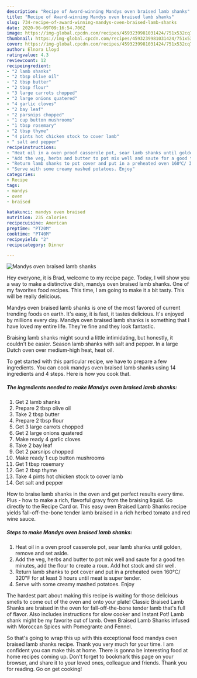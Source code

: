 ```yaml
---
description: "Recipe of Award-winning Mandys oven braised lamb shanks"
title: "Recipe of Award-winning Mandys oven braised lamb shanks"
slug: 734-recipe-of-award-winning-mandys-oven-braised-lamb-shanks
date: 2020-06-09T09:16:54.706Z
image: https://img-global.cpcdn.com/recipes/4593239981031424/751x532cq70/mandys-oven-braised-lamb-shanks-recipe-main-photo.jpg
thumbnail: https://img-global.cpcdn.com/recipes/4593239981031424/751x532cq70/mandys-oven-braised-lamb-shanks-recipe-main-photo.jpg
cover: https://img-global.cpcdn.com/recipes/4593239981031424/751x532cq70/mandys-oven-braised-lamb-shanks-recipe-main-photo.jpg
author: Elnora Lloyd
ratingvalue: 4.3
reviewcount: 12
recipeingredient:
- "2 lamb shanks"
- "2 tbsp olive oil"
- "2 tbsp butter"
- "2 tbsp flour"
- "3 large carrots chopped"
- "2 large onions quatered"
- "4 garlic cloves"
- "2 bay leaf"
- "2 parsnips chopped"
- "1 cup button mushrooms"
- "1 tbsp rosemary"
- "2 tbsp thyme"
- "4 pints hot chicken stock to cover lamb"
- " salt and pepper"
recipeinstructions:
- "Heat oil in a oven proof casserole pot, sear lamb shanks until golden, remove and set aside."
- "Add the veg, herbs and butter to pot mix well and saute for a good ten minutes, add the flour to create a roux. Add hot stock and stir well."
- "Return lamb shanks to pot cover and put in a preheated oven 160℃/ 320℉ for at least 3 hours until meat is super tender."
- "Serve with some creamy mashed potatoes. Enjoy"
categories:
- Recipe
tags:
- mandys
- oven
- braised

katakunci: mandys oven braised 
nutrition: 235 calories
recipecuisine: American
preptime: "PT20M"
cooktime: "PT40M"
recipeyield: "2"
recipecategory: Dinner

---
```



![Mandys oven braised lamb shanks](https://img-global.cpcdn.com/recipes/4593239981031424/751x532cq70/mandys-oven-braised-lamb-shanks-recipe-main-photo.jpg)

Hey everyone, it is Brad, welcome to my recipe page. Today, I will show you a way to make a distinctive dish, mandys oven braised lamb shanks. One of my favorites food recipes. This time, I am going to make it a bit tasty. This will be really delicious.

Mandys oven braised lamb shanks is one of the most favored of current trending foods on earth. It's easy, it is fast, it tastes delicious. It's enjoyed by millions every day. Mandys oven braised lamb shanks is something that I have loved my entire life. They're fine and they look fantastic.

Braising lamb shanks might sound a little intimidating, but honestly, it couldn&#39;t be easier. Season lamb shanks with salt and pepper. In a large Dutch oven over medium-high heat, heat oil.


To get started with this particular recipe, we have to prepare a few ingredients. You can cook mandys oven braised lamb shanks using 14 ingredients and 4 steps. Here is how you cook that.

<!--inarticleads1-->

##### The ingredients needed to make Mandys oven braised lamb shanks:

1. Get 2 lamb shanks
1. Prepare 2 tbsp olive oil
1. Take 2 tbsp butter
1. Prepare 2 tbsp flour
1. Get 3 large carrots chopped
1. Get 2 large onions quatered
1. Make ready 4 garlic cloves
1. Take 2 bay leaf
1. Get 2 parsnips chopped
1. Make ready 1 cup button mushrooms
1. Get 1 tbsp rosemary
1. Get 2 tbsp thyme
1. Take 4 pints hot chicken stock to cover lamb
1. Get  salt and pepper


How to braise lamb shanks in the oven and get perfect results every time. Plus - how to make a rich, flavorful gravy from the braising liquid. Go directly to the Recipe Card or. This easy oven Braised Lamb Shanks recipe yields fall-off-the-bone tender lamb braised in a rich herbed tomato and red wine sauce. 

<!--inarticleads2-->

##### Steps to make Mandys oven braised lamb shanks:

1. Heat oil in a oven proof casserole pot, sear lamb shanks until golden, remove and set aside.
1. Add the veg, herbs and butter to pot mix well and saute for a good ten minutes, add the flour to create a roux. Add hot stock and stir well.
1. Return lamb shanks to pot cover and put in a preheated oven 160℃/ 320℉ for at least 3 hours until meat is super tender.
1. Serve with some creamy mashed potatoes. Enjoy


The hardest part about making this recipe is waiting for those delicious smells to come out of the oven and onto your plate! Classic Braised Lamb Shanks are braised in the oven for fall-off-the-bone tender lamb that&#39;s full of flavor. Also includes instructions for slow cooker and Instant Pot! Lamb shank might be my favorite cut of lamb. Oven Braised Lamb Shanks infused with Moroccan Spices with Pomegrante and Fennel. 

So that's going to wrap this up with this exceptional food mandys oven braised lamb shanks recipe. Thank you very much for your time. I am confident you can make this at home. There is gonna be interesting food at home recipes coming up. Don't forget to bookmark this page on your browser, and share it to your loved ones, colleague and friends. Thank you for reading. Go on get cooking!
